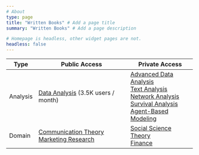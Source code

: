```yaml
---
# About
type: page
title: "Written Books" # Add a page title
summary: "Written Books" # Add a page description

# Homepage is headless, other widget pages are not.
headless: false
---
```


| Type     | Public Access                                                                                                                         | Private Access                                                                                                                                                                                                                                                                                                                             |
|----------|---------------------------------------------------------------------------------------------------------------------------------------|--------------------------------------------------------------------------------------------------------------------------------------------------------------------------------------------------------------------------------------------------------------------------------------------------------------------------------------------|
| Analysis | [Data Analysis](https://bookdown.org/mike/data_analysis/) (3.5K users / month)                                                        | [Advanced Data Analysis](https://bookdown.org/mike/advanced_data_analysis/)<br>[Text Analysis](https://bookdown.org/mike/text_analysis/)<br>[Network Analysis](https://bookdown.org/mike/network_analysis/)<br>[Survival Analysis](https://bookdown.org/mike/survival_analysis/)<br>[Agent-Based Modeling](https://bookdown.org/mike/abm/) |
| Domain   | [Communication Theory](https://bookdown.org/mike/comm_theory/)<br>[Marketing Research](https://bookdown.org/mike/marketing_research/) | [Social Science Theory](https://bookdown.org/mike/social-theory/)<br>[Finance](https://bookdown.org/mike/finance/)                                                                                                                                                                                                                         |
